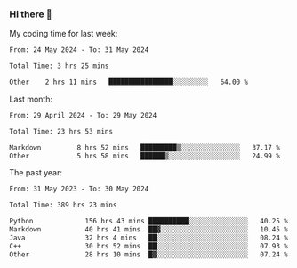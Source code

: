 ### Hi there 👋

My coding time for last week:

<!--START_SECTION:week-->

```txt
From: 24 May 2024 - To: 31 May 2024

Total Time: 3 hrs 25 mins

Other    2 hrs 11 mins   ████████████████░░░░░░░░░   64.00 %
```

<!--END_SECTION:week-->

Last month:

<!--START_SECTION:month-->

```txt
From: 29 April 2024 - To: 29 May 2024

Total Time: 23 hrs 53 mins

Markdown         8 hrs 52 mins   █████████▒░░░░░░░░░░░░░░░   37.17 %
Other            5 hrs 58 mins   ██████▒░░░░░░░░░░░░░░░░░░   24.99 %
```

<!--END_SECTION:month-->

The past year:

<!--START_SECTION:year-->

```txt
From: 31 May 2023 - To: 30 May 2024

Total Time: 389 hrs 23 mins

Python             156 hrs 43 mins ██████████░░░░░░░░░░░░░░░   40.25 %
Markdown           40 hrs 41 mins  ██▓░░░░░░░░░░░░░░░░░░░░░░   10.45 %
Java               32 hrs 4 mins   ██░░░░░░░░░░░░░░░░░░░░░░░   08.24 %
C++                30 hrs 52 mins  ██░░░░░░░░░░░░░░░░░░░░░░░   07.93 %
Other              28 hrs 10 mins  █▓░░░░░░░░░░░░░░░░░░░░░░░   07.24 %
```

<!--END_SECTION:year-->
